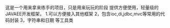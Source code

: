这是一个用来拿来练手的项目，只是用来玩玩的阶段
提供方便使用，轻量级的JAVAEE开发框架，
  1.可以方便接入其他框架
  2，包含ioc,di,jdbc,mvc等常用的代码封装
  3，字符串和日期 等工具类
